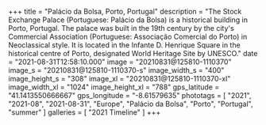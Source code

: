 +++
title = "Palácio da Bolsa, Porto, Portugal"
description = "The Stock Exchange Palace (Portuguese: Palácio da Bolsa) is a historical building in Porto, Portugal. The palace was built in the 19th century by the city's Commercial Association (Portuguese: Associação Comercial do Porto) in Neoclassical style. It is located in the Infante D. Henrique Square in the historical centre of Porto, designated World Heritage Site by UNESCO."
date = "2021-08-31T12:58:10.000"
image = "20210831@125810-1110370"
image_s = "20210831@125810-1110370-s"
image_width_s = "400"
image_height_s = "308"
image_xl = "20210831@125810-1110370-xl"
image_width_xl = "1024"
image_height_xl = "788"
gps_latitude = "41.1413550666667"
gps_longitude = "-8.61579635"
phototags = [ "2021", "2021-08", "2021-08-31", "Europe", "Palácio da Bolsa", "Porto", "Portugal", "summer" ]
galleries = [ "2021 Timeline" ]
+++
